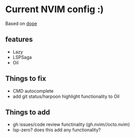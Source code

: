 # Current NVIM config :)

Based on [dope](https://github.com/glepnir/dope)

## features

- Lazy
- LSPSaga
- Oil

## Things to fix

- CMD autocomplete
- add git status/harpoon highlight functionality to Oil

## Things to add

- gh issues/code review functinality (gh.nvim//octo.nvim)
- lsp-zero? does this add any functionality?
